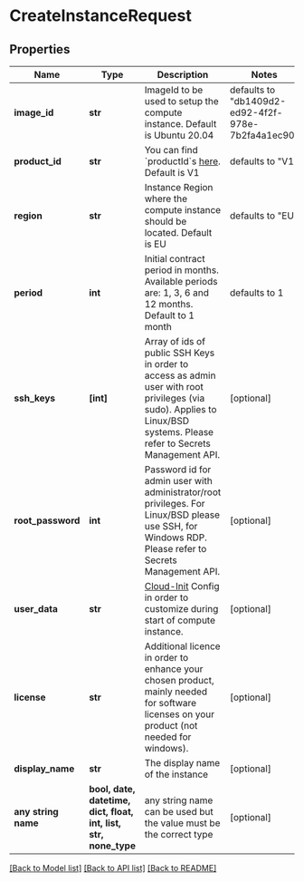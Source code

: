 # CreateInstanceRequest


## Properties
Name | Type | Description | Notes
------------ | ------------- | ------------- | -------------
**image_id** | **str** | ImageId to be used to setup the compute instance. Default is Ubuntu 20.04 | defaults to "db1409d2-ed92-4f2f-978e-7b2fa4a1ec90"
**product_id** | **str** | You can find &#x60;productId&#x60;s [here](https://contabo.com/en/product-list/?show_ids&#x3D;true). Default is V1 | defaults to "V1"
**region** | **str** | Instance Region where the compute instance should be located. Default is EU | defaults to "EU"
**period** | **int** | Initial contract period in months. Available periods are: 1, 3, 6 and 12 months. Default to 1 month | defaults to 1
**ssh_keys** | **[int]** | Array of ids of public SSH Keys in order to access as admin user with root privileges (via sudo). Applies to Linux/BSD systems. Please refer to Secrets Management API. | [optional] 
**root_password** | **int** | Password id for admin user with administrator/root privileges. For Linux/BSD please use SSH, for Windows RDP. Please refer to Secrets Management API. | [optional] 
**user_data** | **str** | [Cloud-Init](https://cloud-init.io/) Config in order to customize during start of compute instance. | [optional] 
**license** | **str** | Additional licence in order to enhance your chosen product, mainly needed for software licenses on your product (not needed for windows). | [optional] 
**display_name** | **str** | The display name of the instance | [optional] 
**any string name** | **bool, date, datetime, dict, float, int, list, str, none_type** | any string name can be used but the value must be the correct type | [optional]

[[Back to Model list]](../README.md#documentation-for-models) [[Back to API list]](../README.md#documentation-for-api-endpoints) [[Back to README]](../README.md)


